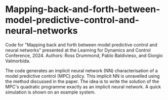 # Mapping-back-and-forth-between-model-predictive-control-and-neural-networks
Code for "Mapping back and forth between model predictive control and neural networks"  presented at the Learning for Dynamics and Control Conference, 2024.
Authors: Ross Drummond, Pablo Baldivieso, and Giorgio Valmorbida.

The code generates an implicit neural network (NN) characterisation of a model predictive control (MPC) policy. This implicit NN is unravelled using the method discussed in the paper. The idea is to write the solution of the MPC's quadratic programme exactly as an implicit neural network. A quick simulation is shown on an example system.
